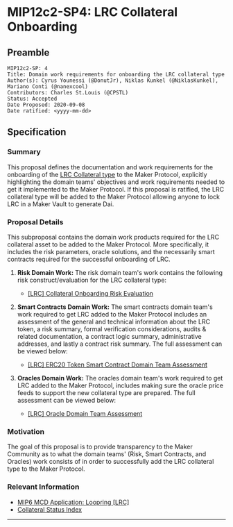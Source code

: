 # MIP12c2-SP4: LRC Collateral Onboarding

## Preamble

```
MIP12c2-SP: 4
Title: Domain work requirements for onboarding the LRC collateral type
Author(s): Cyrus Younessi (@DonutJr), Niklas Kunkel (@NiklasKunkel), Mariano Conti (@nanexcool)
Contributors: Charles St.Louis (@CPSTL)
Status: Accepted
Date Proposed: 2020-09-08
Date ratified: <yyyy-mm-dd>
```

## Specification

### Summary

This proposal defines the documentation and work requirements for the onboarding of the [LRC Collateral type](https://etherscan.io/token/0xbbbbca6a901c926f240b89eacb641d8aec7aeafd#readContract) to the Maker Protocol, explicitly highlighting the domain teams' objectives and work requirements needed to get it implemented to the Maker Protocol. If this proposal is ratified, the LRC collateral type will be added to the Maker Protocol allowing anyone to lock LRC in a Maker Vault to generate Dai.


### Proposal Details

This subproposal contains the domain work products required for the LRC collateral asset to be added to the Maker Protocol. More specifically, it includes the risk parameters, oracle solutions, and the necessarily smart contracts required for the successful onboarding of LRC.

1. **Risk Domain Work:** The risk domain team's work contains the following risk construct/evaluation for the LRC collateral type:
    - [[LRC] Collateral Onboarding Risk Evaluation](https://forum.makerdao.com/t/lrc-mip12c2-sp2-collateral-onboarding-risk-evaluation/3549)

2. **Smart Contracts Domain Work:** The smart contracts domain team's work required to get LRC added to the Maker Protocol includes an assessment of the general and technical information about the LRC token, a risk summary, formal verification considerations, audits & related documentation, a contract logic summary, administrative addresses, and lastly a contract risk summary. The full assessment can be viewed below:

    - [[LRC] ERC20 Token Smart Contract Domain Team Assessment](https://forum.makerdao.com/t/lrc-erc20-token-sc-domain-team-assessment/3471)

3. **Oracles Domain Work:** The oracles domain team's work required to get LRC added to the Maker Protocol, includes making sure the oracle price feeds to support the new collateral type are prepared. The full assessment can be viewed below:

    - [[LRC] Oracle Domain Team Assessment](https://forum.makerdao.com/t/mip10c3-sp5-proposal-lrcusd-oracle-collateral-onboarding-oracle-assessment/3540)

### Motivation

The goal of this proposal is to provide transparency to the Maker Community as to what the domain teams' (Risk, Smart Contracts, and Oracles) work consists of in order to successfully add the LRC collateral type to the Maker Protocol.

### Relevant Information

- [MIP6 MCD Application: Loopring [LRC]](https://forum.makerdao.com/t/lrc-mip6-collateral-onboarding-application/2935)
- [Collateral Status Index](https://forum.makerdao.com/t/collateral-status-index/2231)


---

